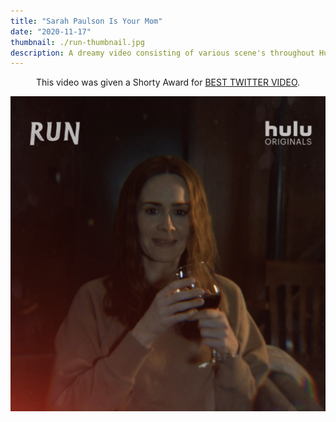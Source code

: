 ```yaml
---
title: "Sarah Paulson Is Your Mom"
date: "2020-11-17"
thumbnail: ./run-thumbnail.jpg
description: A dreamy video consisting of various scene's throughout Hulu's RUN and Sarah Paulson repeatingly saying the phrase "I'm your mom." It was created using a combination of After Effects, Premiere, Photoshop, and Audition.
---
```


<p style="text-align:center;">This video was given a Shorty Award for <a href="https://shortyawards.com/13th/sarah-paulson-is-your-mom-2" target="_blank">BEST TWITTER VIDEO</a>.</p>

<a href="https://shortyawards.com/13th/sarah-paulson-is-your-mom-2" target="_blank">
         <img alt="Sarah Paulson Is Your Mom" src="./run-screenshot.jpg"/>
</a>